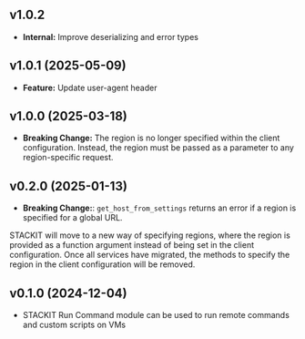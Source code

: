 ## v1.0.2
- **Internal:** Improve deserializing and error types

## v1.0.1 (2025-05-09)
- **Feature:** Update user-agent header

## v1.0.0 (2025-03-18)
- **Breaking Change:** The region is no longer specified within the client configuration. Instead, the region must be passed as a parameter to any region-specific request.

## v0.2.0 (2025-01-13)
- **Breaking Change:**: `get_host_from_settings` returns an error if a region is specified for a global URL.

STACKIT will move to a new way of specifying regions, where the region is provided as a function argument instead of being set in the client configuration. Once all services have migrated, the methods to specify the region in the client configuration will be removed.

## v0.1.0 (2024-12-04)
- STACKIT Run Command module can be used to run remote commands and custom scripts on VMs
